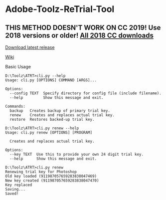 # Adobe-Toolz-ReTrial-Tool

## THIS METHOD DOESN'T WORK ON CC 2019! Use 2018 versions or older! [All 2018 CC downloads](https://prodesigntools.com/adobe-cc-2018-direct-download-links.html)

[Download latest release](https://github.com/Backdoorek/Adobe-Toolz-ReTrial-Tool/releases/latest)

[Wiki](https://github.com/Backdoorek/Adobe-Toolz-ReTrial-Tool/wiki)

Basic Usage
```
D:\Toolz\ATRT>cli.py --help
Usage: cli.py [OPTIONS] COMMAND [ARGS]...

Options:
  --config TEXT  Specify directory for config file (include filename).
  --help         Show this message and exit.

Commands:
  backup   Creates backup of primary trial key.
  renew    Creates and replaces actual trial key.
  restore  Restores backed-up trial key.

D:\Toolz\ATRT>cli.py renew --help
Usage: cli.py renew [OPTIONS] [PROGRAM]

  Creates and replaces actual trial key.

Options:
  --key TEXT  Use this to provide your own 24 digit trial key.
  --help      Show this message and exit.

D:\Toolz\ATRT>cli.py renew
Renewing trial key for Photoshop
Old key loaded (911987057659283838047469)
New key created (911987057659283838047470)
Key replaced
Saving...
Saved!
```
